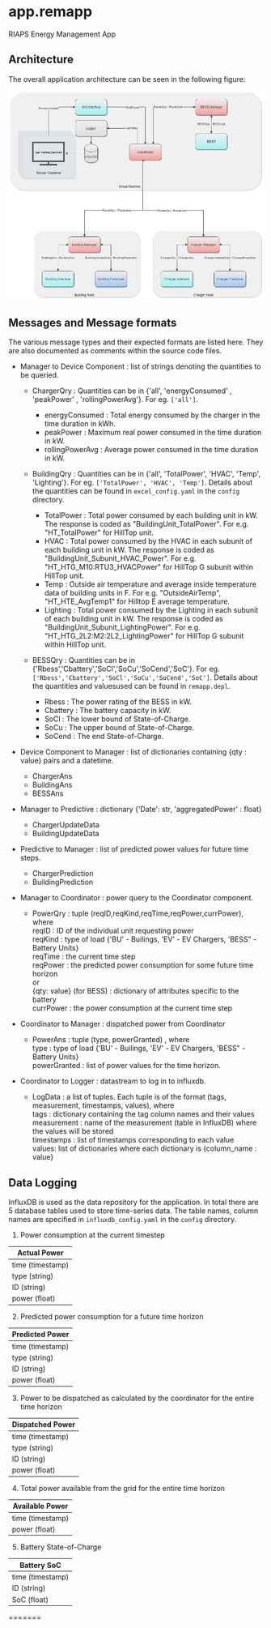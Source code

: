 
# app.remapp

RIAPS Energy Management App

## Architecture

The overall application architecture can be seen in the following figure:

![alt text](docs/RemAPP_Arch.png)

## Messages and Message formats

The various message types and their expected formats are listed here. They are also documented as comments within the source code files.

- Manager to Device Component : list of strings denoting the quantities to be queried.
    - ChargerQry : Quantities can be in {'all', 'energyConsumed' , 'peakPower' , 'rollingPowerAvg'}. For eg. `['all']`.
        - energyConsumed : Total energy consumed by the charger in the time duration in kWh.
        - peakPower : Maximum real power consumed in the time duration in kW.
        - rollingPowerAvg : Average power consumed in the time duration in kW.
    
    - BuildingQry : Quantities can be in {'all', 'TotalPower', 'HVAC', 'Temp', 'Lighting'}. For eg. `['TotalPower', 'HVAC', 'Temp']`. Details about the quantities can be found in `excel_config.yaml` in the `config` directory.
        - TotalPower : Total power consumed by each building unit in kW. The response is coded as "BuildingUnit\_TotalPower". For e.g. "HT\_TotalPower" for HillTop unit. 
        - HVAC : Total power consumed by the HVAC in each subunit of each building unit in kW. The response is coded as "BuildingUnit\_Subunit\_HVAC\_Power". For e.g. "HT\_HTG\_M10:RTU3\_HVACPower" for HillTop G subunit within HillTop unit.
        - Temp : Outside air temperature and average inside temperature data of building units in F. For e.g. "OutsideAirTemp", "HT\_HTE\_AvgTemp1" for Hilltop E average temperature.
        - Lighting : Total power consumed by the Lighting in each subunit of each building unit in kW. The response is coded as "BuildingUnit\_Subunit\_LightingPower". For e.g. "HT\_HTG\_2L2:M2:2L2\_LightingPower" for HillTop G subunit within HillTop unit.
    
    - BESSQry : Quantities can be in {'Rbess','Cbattery','SoCl','SoCu','SoCend','SoC'}. For eg.`['Rbess','Cbattery','SoCl','SoCu','SoCend','SoC']`. Details about the quantities and valuesused can be found in `remapp.depl`.
        - Rbess : The power rating of the BESS in kW.
        - Cbattery : The battery capacity in kW.
        - SoCl : The lower bound of State-of-Charge.
        - SoCu : The upper bound of State-of-Charge.
        - SoCend : The end State-of-Charge.
    
- Device Component to Manager : list of dictionaries containing {qty : value} pairs and a datetime. 

    - ChargerAns 
    - BuildingAns 
    - BESSAns 
    
- Manager to Predictive : dictionary {'Date': str, 'aggregatedPower' : float}

    - ChargerUpdateData 
    - BuildingUpdateData 
    
- Predictive to Manager : list of predicted power values for future time steps. 

    - ChargerPrediction 
    - BuildingPrediction 
    
- Manager to Coordinator : power query to the Coordinator component.

    - PowerQry : tuple (reqID,reqKind,reqTime,reqPower,currPower), where    
        reqID : ID of the individual unit requesting power   
        reqKind : type of load {'BU' - Builings, 'EV' - EV Chargers, 'BESS" - Battery Units}   
        reqTime : the current time step   
        reqPower : the predicted power consumption for some future time horizon   
        or  
        {qty: value} (for BESS) : dictionary of attributes specific to the battery   
         currPower : the power consumption at the current time step
         
- Coordinator to Manager :   dispatched power from Coordinator 

    - PowerAns : tuple (type, powerGranted) , where  
                 type : type of load {'BU' - Builings, 'EV' - EV Chargers, 'BESS" - Battery Units}    
                 powerGranted : list of power values for the time horizon.
                 
- Coordinator to Logger : datastream to log in to influxdb.   
    - LogData : a list of tuples.
            Each tuple is of the format (tags, measurement, timestamps, values), where    
            tags : dictionary containing the tag column names and their values     
            measurement : name of the measurement (table in InfluxDB) where the values will be stored    
            timestamps : list of timestamps corresponding to each value    
            values: list of dictionaries where each dictionary is {column_name : value}     

## Data Logging

InfluxDB is used as the data repository for the application. In total there are 5 database tables used to store time-series data. The table names, column names are specified in `influxdb_config.yaml` in the `config` directory.

1. Power consumption at the current timestep

|   Actual Power  |
|-----------------|
| time (timestamp)|
| type (string)   |
| ID (string)     |
| power (float)   | 

2. Predicted power consumption for a future time horizon

| Predicted Power |
|-----------------|
| time (timestamp)|
| type (string)   |
| ID (string)     |
| power (float)   |  

3. Power to be dispatched as calculated by the coordinator for the entire time horizon

| Dispatched Power|
|-----------------|
| time (timestamp)|
| type (string)   |
| ID (string)     |
| power (float)   |  

4. Total power available from the grid for the entire time horizon

| Available Power |
|-----------------|
| time (timestamp)|
| power (float)   |  

5. Battery State-of-Charge

|   Battery SoC    |
|------------------|
| time (timestamp) |
| ID (string)      |
| SoC (float)      |   

=======
